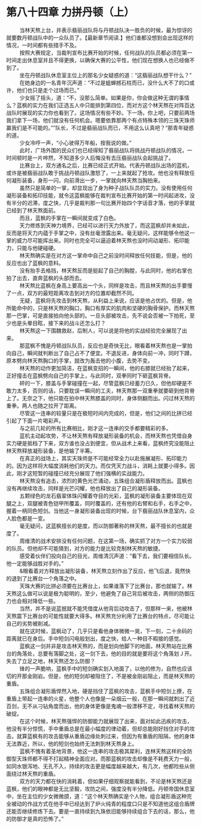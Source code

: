 <h1>第八十四章 力拼丹顿（上）</h1>
<div id="content">&nbsp&nbsp&nbsp&nbsp&nbsp&nbsp&nbsp&nbsp
 当林天熬上台，并表示翡丽战队将与丹顿战队决一胜负的时候，最为惊讶的就要数丹顿战队中的一众队员了。【最新章节阅读.】他们谁都没想到会出现这样的情况，一时间都有些措手不及。
 <br/>&nbsp&nbsp&nbsp&nbsp&nbsp&nbsp&nbsp&nbsp
 按照大赛规定，当裁判宣布比赛开始的时候，任何战队的队员都必须在第一时间走出休息室并且不得更换，以确保大赛的公平性，他们现在想换人也已经做不到了。
 <br/>&nbsp&nbsp&nbsp&nbsp&nbsp&nbsp&nbsp&nbsp
 坐在丹顿战队休息室主位上的那名少女疑惑的道：“这翡丽战队想干什么？”
 <br/>&nbsp&nbsp&nbsp&nbsp&nbsp&nbsp&nbsp&nbsp
 在她身边的一名青年沉声道：“不过是蛆蝉撼石柱而已，没什么大不了的口或许，他们也只是走个过场而已。”
 <br/>&nbsp&nbsp&nbsp&nbsp&nbsp&nbsp&nbsp&nbsp
 少女摇了摇头，道：“不，没那么简单。如果是你，你会做这种无谓的事情么？蓝枫的实力在我们正选五人中只能排到第四位，而对方这个林天熬在对阵百达战队时展现的实力你也看到了。这场情况有些不妙。下一场，你上吧，只要前两场我们拿下一场，他们就没有任何机会。嗯要依靠那两个有点特殊本领的三珠天珠师赢我们是不可能的。””队长，不过是翡丽战队而已，不用这么认真吧？“那青年疑惑的道。
 <br/>&nbsp&nbsp&nbsp&nbsp&nbsp&nbsp&nbsp&nbsp
 少女冷哼一声，“小心驶得万年船，按我说的做。”
 <br/>&nbsp&nbsp&nbsp&nbsp&nbsp&nbsp&nbsp&nbsp
 此时，广场外围的民众们也已经得知了翡丽战队将挑战丹顿战队的情况，一时间顿时是一片哗然，不知道多少人后悔没有去压翡丽战队会起挑战了。
 <br/>&nbsp&nbsp&nbsp&nbsp&nbsp&nbsp&nbsp&nbsp
 比赛台上，双方通名之后，比赛已经正式开始。代表丹顿战队出场的蓝机，或许是被翡丽战队敢于挑战丹顿战队激怒了，一上来就起了抢攻。他也没有释放任何凝形装备，身形一闪，向前滑出一步，一掌就向林天熬当胸拍来。
 <br/>&nbsp&nbsp&nbsp&nbsp&nbsp&nbsp&nbsp&nbsp
 虽然只是简单的一掌，却显现出了身为种子战队队员的实力。没有使用任何凝形装备和拓印技能，就令这蓝枫能够在裁判宣布比赛开始的第一时间起进攻，没有半分的迟滞，度之快，几乎是裁判那一句比赛开始四个字话音才落，他的手掌就已经到了林天熬面前。
 <br/>&nbsp&nbsp&nbsp&nbsp&nbsp&nbsp&nbsp&nbsp
 而且，蓝枫的手掌在一瞬间就变成了白色。
 <br/>&nbsp&nbsp&nbsp&nbsp&nbsp&nbsp&nbsp&nbsp
 天力修炼到天神力境界，已经可以进行天力外放了，而这蓝枫却并未如此，反而是将天力内蕴于手掌之中，没有丝毫泄露出来。毫无疑问，这样能够令他这一掌的威力尽可能挥出来。同时也完全可以逼迫着林天熬也没时间动凝形、拓印能力，只能与他硬碰硬。
 <br/>&nbsp&nbsp&nbsp&nbsp&nbsp&nbsp&nbsp&nbsp
 林天熬确实是在对方这一掌命中自己之前没时间释放任何技能，但是，他的反应也出了蓝枫的意料。
 <br/>&nbsp&nbsp&nbsp&nbsp&nbsp&nbsp&nbsp&nbsp
 没有抬手去格挡，林天熬反而是挺起了自己的胸膛，与此同时，他的右掌也拍了出去，直奔蓝枫的头部而去。
 <br/>&nbsp&nbsp&nbsp&nbsp&nbsp&nbsp&nbsp&nbsp
 林天熬比蓝枫在身高上要高出一个头，同样是攻击，而且林天熬的出手要慢了一点，双方的最短距离攻击到对方的位置却截然不同。
 <br/>&nbsp&nbsp&nbsp&nbsp&nbsp&nbsp&nbsp&nbsp
 无疑，蓝枫将先攻击到林天熬，从利益上来说，应该是他占优的。但是，他所能命中的，只是林天熬的胸口，胸口有厚实的肌肉和坚硬的胸骨保护。而林天熬那一巴掌，可是直接拍向他头部的。一旦头部被攻击，先不说会否被一下拍死，至少也是头晕目眩，接下来的战斗还怎么打？
 <br/>&nbsp&nbsp&nbsp&nbsp&nbsp&nbsp&nbsp&nbsp
 林天熬这一下围魏救赵，后制人，可以说是将他的实战经验完全展现了出来。
 <br/>&nbsp&nbsp&nbsp&nbsp&nbsp&nbsp&nbsp&nbsp
 那蓝枫不愧是丹顿战队队员，反应也是奇快无比，眼看着林天熬也是一掌拍向自己，瞬间就判断出了自己占不了便宜。不退反进，身体向前一冲，同时下蹲，原本劈向林天熬胸口的手掌，就改为轰击他的小腹，去势不变。
 <br/>&nbsp&nbsp&nbsp&nbsp&nbsp&nbsp&nbsp&nbsp
 林天熬的动作更加简洁，在蓝枫变招的一瞬间，他的右膝就已经抬了起来，正好撞击在蓝枫劈向自己的手掌上，与此同时，双拳同时下砸蓝枫背脊。
 <br/>&nbsp&nbsp&nbsp&nbsp&nbsp&nbsp&nbsp&nbsp
 砰的一下，膝盖与手掌碰撞在一起，尽管蓝枫已经蓄力已久，但他却硬是不敢力太多，否则的话，只要耽误一瞬间的工夫，林天熬那一双重拳就要砸到他背脊上了。无奈之下，他只能在拍中林天熬膝盖的同时，身体侧翻而出。闪过林天熬的重拳。两人也随之拉开了距离。
 <br/>&nbsp&nbsp&nbsp&nbsp&nbsp&nbsp&nbsp&nbsp
 尽管这一连串的较量只是在极短时间内完成的，但是，他们之间的比拼已经引起了下面一片喝彩声。
 <br/>&nbsp&nbsp&nbsp&nbsp&nbsp&nbsp&nbsp&nbsp
 与之前几轮的所有比赛相比，刚才这一连串的交手都要精彩的多。
 <br/>&nbsp&nbsp&nbsp&nbsp&nbsp&nbsp&nbsp&nbsp
 蓝机主动起攻势，不让林天熬有释放凝形装备的机会，而林天熬也凭借自身实力硬是抵档了下来，双方谁也没占到便宜，但从战术上来看，蓝枫终究没能阻止林天熬释放凝形装备，是他输了半筹。
 <br/>&nbsp&nbsp&nbsp&nbsp&nbsp&nbsp&nbsp&nbsp
 在真正的战场上，其实天珠师是不可能经常全力以赴施展凝形、拓印能力的。因为这样将大幅度消耗他们的天力。而仅凭天力战斗，消耗上就要小得多。因此，刚才这短暂的碰撞已经充分展现了他们强横的实战能力。
 <br/>&nbsp&nbsp&nbsp&nbsp&nbsp&nbsp&nbsp&nbsp
 林天熬没有追击，浓烈的黄色光芒涌动，五珠组合凝形盾释放而出。蓝枫也没有再继续攻击，同样是光芒闪耀，他也释放出了自己的凝形装备。
 <br/>&nbsp&nbsp&nbsp&nbsp&nbsp&nbsp&nbsp&nbsp
 五颗绿色的龙石翡翠体珠闪耀着夺目的光彩，蓝枫的凝形装备主要体现在双腿之上，双腿被青色铠甲所覆盖，同时覆盖的，还有他的右臂和右手，右手之中，握着一柄同色短剑。当他这一身凝形装备出现的时候，台下翡丽战队休息室内，众人脸色都是一变。
 <br/>&nbsp&nbsp&nbsp&nbsp&nbsp&nbsp&nbsp&nbsp
 毫无疑问，这蓝枫擅长的是度，而以防御著称的林天熬，最不擅长的也就是度了。
 <br/>&nbsp&nbsp&nbsp&nbsp&nbsp&nbsp&nbsp&nbsp
 周维清的战术安排没有任何问题，在这第一场，确实抓了对方一个实力较弱的队员。但他却不可能猜到，对方的能力是比较克制林天熬的敏捷。
 <br/>&nbsp&nbsp&nbsp&nbsp&nbsp&nbsp&nbsp&nbsp
 感受着伙伴们投向自己的目光，周维清沉声道：“看下去，我们要相信队长。他一定能够战胜对手的。”
 <br/>&nbsp&nbsp&nbsp&nbsp&nbsp&nbsp&nbsp&nbsp
 &amp;眼看着对方释放出凝形装备，林天熬立刻作出了反应，他飞后退，竟然快的退到了比赛台一个角落之中。
 <br/>&nbsp&nbsp&nbsp&nbsp&nbsp&nbsp&nbsp&nbsp
 天珠大赛的比拼必须要在比赛台上，如果谁落下了比赛台，那也就输了。林天熬这么做可以说是极为聪明的，至少，他避免了自己背后被攻击，两侧的防御压力也会相对降低一些。
 <br/>&nbsp&nbsp&nbsp&nbsp&nbsp&nbsp&nbsp&nbsp
 当然，并不是说蓝抿就不能凭借度从他背后动攻击了，但那样一来，他被林天熬震下比赛台的可能性就要大得多。林天熬充分利用了比赛台的特点，尽可能让自己的劣势被削减。
 <br/>&nbsp&nbsp&nbsp&nbsp&nbsp&nbsp&nbsp&nbsp
 就在这时候，蓝枫动了，几乎只是看他身体微微一晃，下一刻，二十余码的距离就已在身后。手中短剑闪电般划出，度之快，给人一种目不暇接的感觉。
 <br/>&nbsp&nbsp&nbsp&nbsp&nbsp&nbsp&nbsp&nbsp
 蓝枫这一剑并非是攻击林天熬的，而是划向他脚下的地面，林天熬站在比赛台的角落处，总要有落脚之处，这一剑下去，他的目的就是要将这个角落划Ｊ开。失去了立足之地，林天熬还怎么防御？
 <br/>&nbsp&nbsp&nbsp&nbsp&nbsp&nbsp&nbsp&nbsp
 锋的一声脆响，蓝枫手中的短剑确实划入地面了，以他的修为，自然也应该切的开那金刚岩。但是，他的短剑却被阻住了，不是被金刚岩阻止，而是林天熬的重盾。
 <br/>&nbsp&nbsp&nbsp&nbsp&nbsp&nbsp&nbsp&nbsp
 五珠组合凝形盾悍然入地，硬是挡住了蓝枫的攻击，蓝枫手中短剑上撩，在重盾上带起一连串的火星，他整个人也像是一朵烟云一般，在那一瞬间就刺出了近百剑，无不从刁钻角度而出，他的身体更像是鬼魂一般漂移不定，寻找着林天熬的破绽。
 <br/>&nbsp&nbsp&nbsp&nbsp&nbsp&nbsp&nbsp&nbsp
 在这个时候，林天熬强悍的防御能力就展现了出来，面对如此迅疾的攻击，他没有半分惊慌，手中重盾总是在最小幅度的律动着，但却总能刚好挡住对手的攻击。就算蓝枫有的攻击能够从重盾边缘处刺过来，但因为有重盾的阻隔，他的身体无法靠近，所以，他的短剑也始终无法刺到林天熬身上。
 <br/>&nbsp&nbsp&nbsp&nbsp&nbsp&nbsp&nbsp&nbsp
 蓝枫不愧有着圣地背景，他这一连串的攻击极其犀利，连林天熬这样的全防御型天珠师都不得不打起精神全面应对。而那蓝枫的攻击却像是不耗费天力一般，如同水银泻地、无孔不入，持续的攻击更是幅度越来越大，有几次，他都险些从侧面绕过林天熬的重盾。
 <br/>&nbsp&nbsp&nbsp&nbsp&nbsp&nbsp&nbsp&nbsp
 双方的天力都在快的消耗着，但如果仔细观察就能看到，不论是林天熬还是蓝枫，他们的眼神都是无比坚毅，攻防之间，强度没有半分降低。丹顿帝国休息室中，坐在主位的少女微微颌，道：“这个林天熬确实是个人物，组合凝形盾这种完全被动的作战方式在他手中已经达到了炉火纯青的程度口只是不知道他这组合盾牌还能否继续修炼下去。要是一直持续到九珠依旧能够持续组合下去的话，那么，他的防御才是真的恐怖了。”
 <br/>&nbsp&nbsp&nbsp&nbsp&nbsp&nbsp&nbsp&nbsp
 <br/>&nbsp&nbsp&nbsp&nbsp&nbsp&nbsp&nbsp&nbsp
</div>

